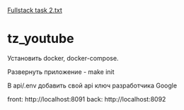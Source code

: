 [Fullstack task 2.txt](https://github.com/phpRulit/tz_youtube/files/7087966/Fullstack.task.2.txt)
# tz_youtube

Установить docker, docker-compose.

Развернуть приложение - make init

В api/.env добавить свой api ключ разработчика Google

front: http://localhost:8091 back: http://localhost:8092
